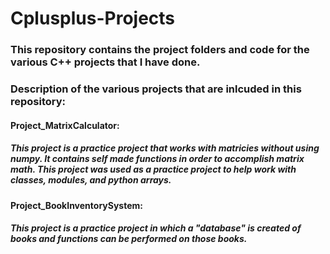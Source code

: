 # Cplusplus-Projects
### This repository contains the project folders and code for the various C++ projects that I have done.

### Description of the various projects that are inlcuded in this repository:

#### Project_MatrixCalculator: 
##### This project is a practice project that works with matricies without using numpy. It contains self made functions in order to accomplish matrix math. This project was used as a practice project to help work with classes, modules, and python arrays.

#### Project_BookInventorySystem: 
##### This project is a practice project in which a "database" is created of books and functions can be performed on those books.
